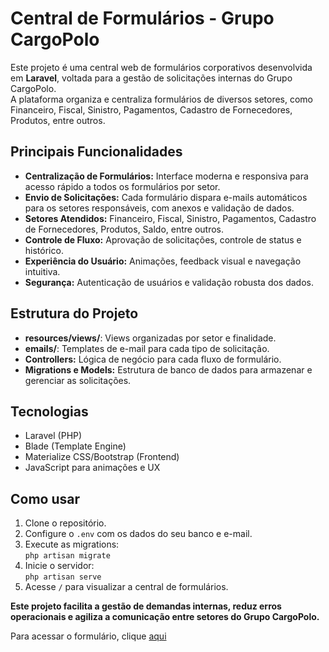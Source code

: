 <h1>Central de Formulários - Grupo CargoPolo</h1>

<p>
  Este projeto é uma central web de formulários corporativos desenvolvida em <b>Laravel</b>, voltada para a gestão de solicitações internas do Grupo CargoPolo.<br>
  A plataforma organiza e centraliza formulários de diversos setores, como Financeiro, Fiscal, Sinistro, Pagamentos, Cadastro de Fornecedores, Produtos, entre outros.
</p>

<h2>Principais Funcionalidades</h2>
<ul>
  <li><b>Centralização de Formulários:</b> Interface moderna e responsiva para acesso rápido a todos os formulários por setor.</li>
  <li><b>Envio de Solicitações:</b> Cada formulário dispara e-mails automáticos para os setores responsáveis, com anexos e validação de dados.</li>
  <li><b>Setores Atendidos:</b> Financeiro, Fiscal, Sinistro, Pagamentos, Cadastro de Fornecedores, Produtos, Saldo, entre outros.</li>
  <li><b>Controle de Fluxo:</b> Aprovação de solicitações, controle de status e histórico.</li>
  <li><b>Experiência do Usuário:</b> Animações, feedback visual e navegação intuitiva.</li>
  <li><b>Segurança:</b> Autenticação de usuários e validação robusta dos dados.</li>
</ul>

<h2>Estrutura do Projeto</h2>
<ul>
  <li><b>resources/views/</b>: Views organizadas por setor e finalidade.</li>
  <li><b>emails/</b>: Templates de e-mail para cada tipo de solicitação.</li>
  <li><b>Controllers:</b> Lógica de negócio para cada fluxo de formulário.</li>
  <li><b>Migrations e Models:</b> Estrutura de banco de dados para armazenar e gerenciar as solicitações.</li>
</ul>

<h2>Tecnologias</h2>
<ul>
  <li>Laravel (PHP)</li>
  <li>Blade (Template Engine)</li>
  <li>Materialize CSS/Bootstrap (Frontend)</li>
  <li>JavaScript para animações e UX</li>
</ul>

<h2>Como usar</h2>
<ol>
  <li>Clone o repositório.</li>
  <li>Configure o <code>.env</code> com os dados do seu banco e e-mail.</li>
  <li>Execute as migrations:<br>
    <code>php artisan migrate</code>
  </li>
  <li>Inicie o servidor:<br>
    <code>php artisan serve</code>
  </li>
  <li>Acesse <code>/</code> para visualizar a central de formulários.</li>
</ol>

<p>
  <b>Este projeto facilita a gestão de demandas internas, reduz erros operacionais e agiliza a comunicação entre setores do Grupo CargoPolo.</b>
</p>

<p>Para acessar o formulário, clique <a href="https://ww2.grupocargopolo.com.br:14803/">aqui</a></p>
